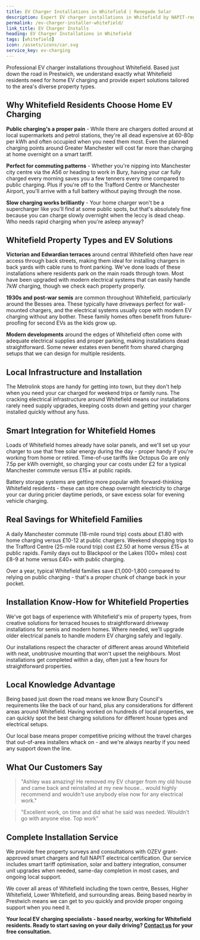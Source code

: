 ```yaml
---
title: EV Charger Installations in Whitefield | Renegade Solar
description: Expert EV charger installations in Whitefield by NAPIT-registered electrician. Professional service with smart charging and renewable energy integration.
permalink: /ev-charger-installer-whitefield/
link_title: EV Charger Installs
heading: EV Charger Installations in Whitefield
tags: [whitefield]
icon: /assets/icons/car.svg
service_key: ev-charging
---
```


Professional EV charger installations throughout Whitefield. Based just down the road in Prestwich, we understand exactly what Whitefield residents need for home EV charging and provide expert solutions tailored to the area's diverse property types.

## Why Whitefield Residents Choose Home EV Charging

**Public charging's a proper pain** - While there are chargers dotted around at local supermarkets and petrol stations, they're all dead expensive at 60-80p per kWh and often occupied when you need them most. Even the planned charging points around Greater Manchester will cost far more than charging at home overnight on a smart tariff.

**Perfect for commuting patterns** - Whether you're nipping into Manchester city centre via the A56 or heading to work in Bury, having your car fully charged every morning saves you a few tenners every time compared to public charging. Plus if you're off to the Trafford Centre or Manchester Airport, you'll arrive with a full battery without paying through the nose.

**Slow charging works brilliantly** - Your home charger won't be a supercharger like you'll find at some public spots, but that's absolutely fine because you can charge slowly overnight when the leccy is dead cheap. Who needs rapid charging when you're asleep anyway?

## Whitefield Property Types and EV Solutions

**Victorian and Edwardian terraces** around central Whitefield often have rear access through back streets, making them ideal for installing chargers in back yards with cable runs to front parking. We've done loads of these installations where residents park on the main roads through town. Most have been upgraded with modern electrical systems that can easily handle 7kW charging, though we check each property properly.

**1930s and post-war semis** are common throughout Whitefield, particularly around the Besses area. These typically have driveways perfect for wall-mounted chargers, and the electrical systems usually cope with modern EV charging without any bother. These family homes often benefit from future-proofing for second EVs as the kids grow up.

**Modern developments** around the edges of Whitefield often come with adequate electrical supplies and proper parking, making installations dead straightforward. Some newer estates even benefit from shared charging setups that we can design for multiple residents.

## Local Infrastructure and Installation

The Metrolink stops are handy for getting into town, but they don't help when you need your car charged for weekend trips or family runs. The cracking electrical infrastructure around Whitefield means our installations rarely need supply upgrades, keeping costs down and getting your charger installed quickly without any fuss.

## Smart Integration for Whitefield Homes

Loads of Whitefield homes already have solar panels, and we'll set up your charger to use that free solar energy during the day - proper handy if you're working from home or retired. Time-of-use tariffs like Octopus Go are only 7.5p per kWh overnight, so charging your car costs under £2 for a typical Manchester commute versus £15+ at public rapids.

Battery storage systems are getting more popular with forward-thinking Whitefield residents - these can store cheap overnight electricity to charge your car during pricier daytime periods, or save excess solar for evening vehicle charging.

## Real Savings for Whitefield Families

A daily Manchester commute (18-mile round trip) costs about £1.80 with home charging versus £10-12 at public chargers. Weekend shopping trips to the Trafford Centre (25-mile round trip) cost £2.50 at home versus £15+ at public rapids. Family days out to Blackpool or the Lakes (100+ miles) cost £8-9 at home versus £40+ with public charging. 

Over a year, typical Whitefield families save £1,000-1,800 compared to relying on public charging - that's a proper chunk of change back in your pocket.

## Installation Know-How for Whitefield Properties

We've got bags of experience with Whitefield's mix of property types, from creative solutions for terraced houses to straightforward driveway installations for semis and modern homes. Where needed, we'll upgrade older electrical panels to handle modern EV charging safely and legally. 

Our installations respect the character of different areas around Whitefield with neat, unobtrusive mounting that won't upset the neighbours. Most installations get completed within a day, often just a few hours for straightforward properties.

## Local Knowledge Advantage

Being based just down the road means we know Bury Council's requirements like the back of our hand, plus any considerations for different areas around Whitefield. Having worked on hundreds of local properties, we can quickly spot the best charging solutions for different house types and electrical setups. 

Our local base means proper competitive pricing without the travel charges that out-of-area installers whack on - and we're always nearby if you need any support down the line.

## What Our Customers Say

> "Ashley was amazing! He removed my EV charger from my old house and came back and reinstalled at my new house... would highly recommend and wouldn't use anybody else now for any electrical work."

> "Excellent work, on time and did what he said was needed. Wouldn't go with anyone else. Top work"

## Complete Installation Service

We provide free property surveys and consultations with OZEV grant-approved smart chargers and full NAPIT electrical certification. Our service includes smart tariff optimisation, solar and battery integration, consumer unit upgrades when needed, same-day completion in most cases, and ongoing local support.

We cover all areas of Whitefield including the town centre, Besses, Higher Whitefield, Lower Whitefield, and surrounding areas. Being based nearby in Prestwich means we can get to you quickly and provide proper ongoing support when you need it.

**Your local EV charging specialists - based nearby, working for Whitefield residents. Ready to start saving on your daily driving? [Contact us](/contact/) for your free consultation.**
